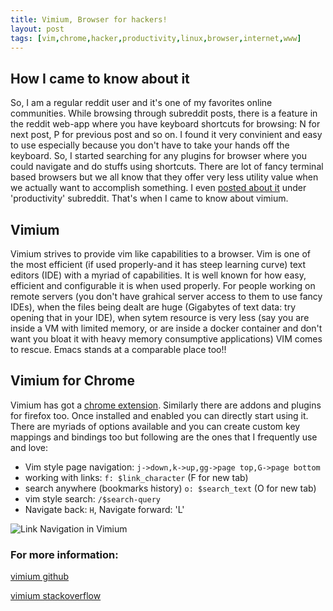 ```yaml
---
title: Vimium, Browser for hackers!
layout: post
tags: [vim,chrome,hacker,productivity,linux,browser,internet,www]
---
```


## How I came to know about it

So, I am a regular reddit user and it's one of my favorites online communities. While browsing through subreddit posts, there is a feature in the reddit web-app where you have keyboard shortcuts for browsing: N for next post, P for previous post and so on. I found it very convinient and easy to use especially because you don't have to take your hands off the keyboard. So, I started searching for any plugins for browser where you could navigate and do stuffs using shortcuts. There are lot of fancy terminal based browsers but we all know that they offer very less utility value when we actually want to accomplish something. I even [posted about it](https://www.reddit.com/r/productivity/comments/8vsad7/do_you_know_of_a_plugin_addon_extension_which/) under 'productivity' subreddit. That's when I came to know about vimium.

## Vimium

Vimium strives to provide vim like capabilities to a browser. Vim is one of the most efficient (if used properly-and it has steep learning curve) text editors (IDE) with a myriad of capabilities. It is well known for how easy, efficient and configurable it is when used properly. For people working on remote servers (you don't have grahical server access to them to use fancy IDEs), when the files being dealt are huge (Gigabytes of text data: try opening that in your IDE), when sytem resource is very less (say you are inside a VM with limited memory, or are inside a docker container and don't want you bloat it with heavy memory consumptive applications) VIM comes to rescue. Emacs stands at a comparable place too!!

## Vimium for Chrome
Vimium has got a [chrome extension](https://chrome.google.com/webstore/detail/vimium/dbepggeogbaibhgnhhndojpepiihcmeb). Similarly there are addons and plugins for firefox too. Once installed and enabled you can directly start using it. There are myriads of options available and you can create custom key mappings and bindings too  but following are the ones that I frequently use and love:

* Vim style page navigation: `j->down,k->up,gg->page top,G->page bottom`
* working with links: `f: $link_character` (F for new tab)
* search anywhere (bookmarks history) `o: $search_text` (O for new tab) 
* vim style search: `/$search-query`
* Navigate back: `H`, Navigate forward: 'L'

![Link Navigation in Vimium](https://sudipbhandari126.github.io/resources/links-vimium.gif)


### For more information:

[vimium github](https://github.com/philc/vimium)

[vimium stackoverflow](https://stackoverflow.com/search?q=vimium)
